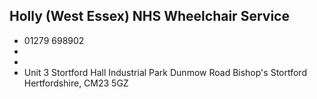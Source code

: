 
## Holly (West Essex) NHS Wheelchair Service

- <i class="fa fa-phone"></i> 01279 698902
- <i class="fa fa-envelope"></i> <a href="mailto:"></a>
- <i class="fa fa-home"></i> []()
- <i class="fa fa-building"></i> Unit 3 Stortford Hall Industrial Park Dunmow Road   Bishop's Stortford Hertfordshire, CM23 5GZ
